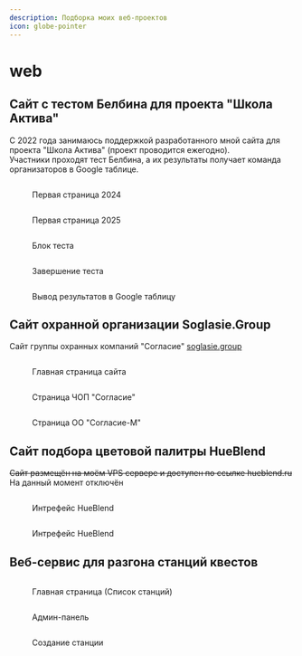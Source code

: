 ```yaml
---
description: Подборка моих веб-проектов
icon: globe-pointer
---
```


# web

## Сайт с тестом Белбина для проекта "Школа Актива"

С 2022 года занимаюсь поддержкой разработанного мной сайта для проекта "Школа Актива" (проект проводится ежегодно). \
Участники проходят тест Белбина, а их результаты получает команда организаторов в Google таблице.

<div><figure><img src="../.gitbook/assets/image (3).png" alt=""><figcaption><p>Первая страница 2024</p></figcaption></figure> <figure><img src="../.gitbook/assets/изображение_2025-08-05_023120400.png" alt=""><figcaption><p>Первая страница 2025</p></figcaption></figure></div>

<figure><img src="../.gitbook/assets/изображение_2025-03-04_011424095.png" alt=""><figcaption><p>Блок теста</p></figcaption></figure>

<figure><img src="../.gitbook/assets/image (4).png" alt=""><figcaption><p>Завершение теста</p></figcaption></figure>

<figure><img src="../.gitbook/assets/image (5).png" alt=""><figcaption><p>Вывод результатов в Google таблицу</p></figcaption></figure>

## Сайт охранной организации Soglasie.Group

Сайт группы охранных компаний "Согласие" [soglasie.group](https://soglasie.group)

<figure><img src="../.gitbook/assets/image (6).png" alt=""><figcaption><p>Главная страница сайта</p></figcaption></figure>

<figure><img src="../.gitbook/assets/image (7).png" alt=""><figcaption><p>Страница ЧОП "Согласие"</p></figcaption></figure>

<figure><img src="../.gitbook/assets/image (8).png" alt=""><figcaption><p>Страница ОО "Согласие-М"</p></figcaption></figure>

## Сайт подбора цветовой палитры HueBlend

~~Сайт размещён на моём VPS сервере и доступен по ссылке hueblend.ru~~\
На данный момент отключён

<figure><img src="../.gitbook/assets/image (9).png" alt=""><figcaption><p>Интрефейс HueBlend</p></figcaption></figure>

<figure><img src="../.gitbook/assets/image (11).png" alt=""><figcaption><p>Интрефейс HueBlend</p></figcaption></figure>

## Веб-сервис для разгона станций квестов

<figure><img src="../.gitbook/assets/image (12).png" alt=""><figcaption><p>Главная страница (Список станций)</p></figcaption></figure>

<figure><img src="../.gitbook/assets/image (14).png" alt=""><figcaption><p>Админ-панель</p></figcaption></figure>

<figure><img src="../.gitbook/assets/image (15).png" alt=""><figcaption><p>Создание станции</p></figcaption></figure>
